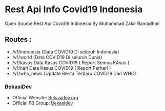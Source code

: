 # Rest Api Info Covid19 Indonesia
Open Source Rest Api Covid19 Indonesia By Muhammad Zakir Ramadhan

## Routes :
- /v1/indonesia (Data COVID19 Di seluruh Indonesia)
- /v1/world (Data COVID19 Di seluruh Dunia)
- /v1/kasus Data Kasus COVID19 ( Report Semua KAsus )
- /v1/hari Data Kasus COVID19 ( Report Perhari )
- /v1/who_news (Update Berita Terbaru COVID19 Dari WHO)

### BekasiDev
- Official Website: [Bekasidev.org](https://bekasidev.org)
- Official FB Group: [Bekasidev](https://m.facebook.com/groups/550018212324811)

